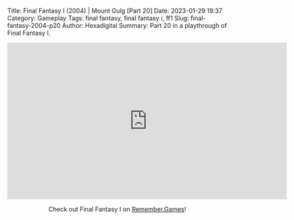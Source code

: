 Title: Final Fantasy I (2004) | Mount Gulg [Part 20]
Date: 2023-01-29 19:37
Category: Gameplay
Tags: final fantasy,  final fantasy i,  ff1
Slug: final-fantasy-2004-p20
Author: Hexadigital
Summary: Part 20 in a playthrough of Final Fantasy I.

<center><iframe src="https://www.youtube.com/embed/X7X-CE5Rj3I?feature=oembed" allow="accelerometer; autoplay; encrypted-media; gyroscope; picture-in-picture" width="640" height="360" frameborder="0"></iframe>

Check out Final Fantasy I on [Remember.Games](https://remember.games/game/6866/final-fantasy-i-ii-dawn-of-souls/)!</center>